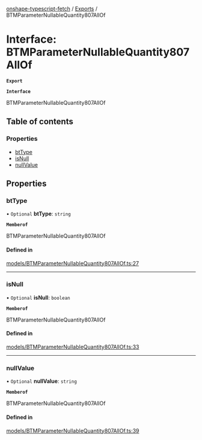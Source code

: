 [onshape-typescript-fetch](../README.md) / [Exports](../modules.md) / BTMParameterNullableQuantity807AllOf

# Interface: BTMParameterNullableQuantity807AllOf

**`Export`**

**`Interface`**

BTMParameterNullableQuantity807AllOf

## Table of contents

### Properties

- [btType](BTMParameterNullableQuantity807AllOf.md#bttype)
- [isNull](BTMParameterNullableQuantity807AllOf.md#isnull)
- [nullValue](BTMParameterNullableQuantity807AllOf.md#nullvalue)

## Properties

### btType

• `Optional` **btType**: `string`

**`Memberof`**

BTMParameterNullableQuantity807AllOf

#### Defined in

[models/BTMParameterNullableQuantity807AllOf.ts:27](https://github.com/toebes/onshape-typescript-fetch/blob/3e11ae1/models/BTMParameterNullableQuantity807AllOf.ts#L27)

___

### isNull

• `Optional` **isNull**: `boolean`

**`Memberof`**

BTMParameterNullableQuantity807AllOf

#### Defined in

[models/BTMParameterNullableQuantity807AllOf.ts:33](https://github.com/toebes/onshape-typescript-fetch/blob/3e11ae1/models/BTMParameterNullableQuantity807AllOf.ts#L33)

___

### nullValue

• `Optional` **nullValue**: `string`

**`Memberof`**

BTMParameterNullableQuantity807AllOf

#### Defined in

[models/BTMParameterNullableQuantity807AllOf.ts:39](https://github.com/toebes/onshape-typescript-fetch/blob/3e11ae1/models/BTMParameterNullableQuantity807AllOf.ts#L39)
